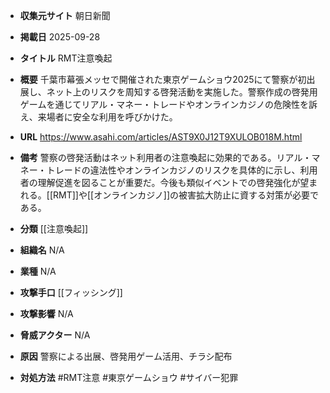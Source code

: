 - **収集元サイト**
朝日新聞

- **掲載日**
2025-09-28

- **タイトル**
RMT注意喚起

- **概要**
千葉市幕張メッセで開催された東京ゲームショウ2025にて警察が初出展し、ネット上のリスクを周知する啓発活動を実施した。警察作成の啓発用ゲームを通じてリアル・マネー・トレードやオンラインカジノの危険性を訴え、来場者に安全な利用を呼びかけた。

- **URL**
https://www.asahi.com/articles/AST9X0J12T9XULOB018M.html

- **備考**
警察の啓発活動はネット利用者の注意喚起に効果的である。リアル・マネー・トレードの違法性やオンラインカジノのリスクを具体的に示し、利用者の理解促進を図ることが重要だ。今後も類似イベントでの啓発強化が望まれる。[[RMT]]や[[オンラインカジノ]]の被害拡大防止に資する対策が必要である。

- **分類**
[[注意喚起]]

- **組織名**
N/A

- **業種**
N/A

- **攻撃手口**
[[フィッシング]]

- **攻撃影響**
N/A

- **脅威アクター**
N/A

- **原因**
警察による出展、啓発用ゲーム活用、チラシ配布

- **対処方法**
#RMT注意 #東京ゲームショウ #サイバー犯罪
